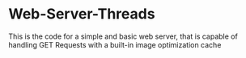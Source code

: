 # Web-Server-Threads

This is the code for a simple and basic web server, that is capable of handling GET Requests with a built-in image optimization cache 
